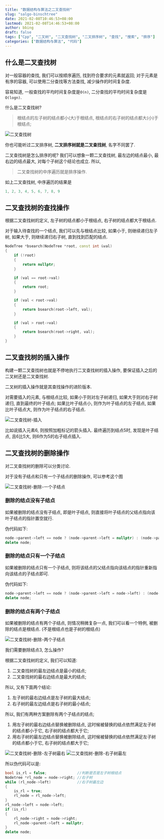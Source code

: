```yaml
---
title: "数据结构与算法之二叉查找树"
slug: "salgo-binschtree"
date: 2021-02-08T10:46:53+08:00
lastmod: 2021-02-08T14:46:53+08:00
author: bbing
draft: false
tags: ["Cpp", "二叉树", "二叉查找树", "二叉排序树", "查找", "搜索", "排序"]
categories: ["数据结构与算法", "代码"]
---
```


## 什么是二叉查找树

对一般容器的查找, 我们可以按顺序遍历, 找到符合要求的元素就返回; 对于元素是有序的容器, 可以使用二分查找等方法查找, 减少操作的时间复杂度.

容易知道, 一般查找的平均时间复杂度是```O(n)```, 二分查找的平均时间复杂度是```O(logn)```.

什么是二叉查找树?

> 根结点的左子树的结点都小(大)于根结点, 根结点的右子树的结点都大(小)于根结点;

![二叉查找树](https://s3.ax1x.com/2021/01/29/yi2Nbn.png "二叉查找树")

你也可能听过二叉排序树, **二叉排序树就是二叉查找树**, 名字不同罢了.

二叉查找树是怎么排序的呢? 我们可以想象一颗二叉查找树, 最左边的结点最小, 最右边的结点最大, 对每个子树这个结论也成立. 所以,

> 二叉查找树的中序遍历就是排序操作.

如上二叉查找树, 中序遍历的结果是

```C++
1, 2, 3, 4, 5, 6, 7, 8, 9
```

## 二叉查找树的查找操作

根据二叉查找树的定义, 左子树的结点都小于根结点, 右子树的结点都大于根结点.

对于输入待查找的一个结点, 我们可以先与根结点比较, 如果小于, 则继续递归左子树, 如果大于, 则继续递归右子树, 直到找到匹配的结点.

```C++
NodeTree *bsearch(NodeTree *root, const int &val)
{
    if (!root)
    {
        return nullptr;
    }

    if (val == root->val)
    {
        return root;
    }

    if (val < root->val)
    {
        return bsearch(root->left, val);
    }

    if (val > root->val)
    {
        return bsearch(root->right, val);
    }
}
```

## 二叉查找树的插入操作

构建一颗二叉查找树也就是不停地执行二叉查找树的插入操作, 要保证插入之后的二叉树还是二叉查找树.

二叉树的插入操作就是其查找操作的进阶版本.

对需要插入的元素, 与根结点比较, 如果小于则对左子树递归, 如果大于则对右子树递归, 直到最终的叶子结点;
如果比叶子结点小, 则作为叶子结点的左子结点, 如果比叶子结点大, 则作为叶子结点的右子结点.

![二叉查找树-插入](https://s3.ax1x.com/2021/01/29/yi2tDs.png "二叉查找树-插入")

比如说插入元素6, 则按照加粗标记的箭头插入. 最终遍历到结点5时, 发现是叶子结点, 且6比5大, 则6作为5的右子结点插入.

## 二叉查找树的删除操作

对二叉查找树的删除可以分类讨论.

对于没有子结点和只有一个子结点的删除操作, 可以参考这个图

![二叉查找树-删除-一个子结点](https://s3.ax1x.com/2021/01/29/yi2Yuj.png "二叉查找树-删除-一个子结点")

### 删除的结点没有子结点

如果被删除的结点没有子结点, 即是叶子结点, 则直接将叶子结点的父结点指向该叶子结点的指针置空就行.

伪代码如下:
```C++
node->parent->left == node ? (node->parent->left = nullptr) : (node->parent->right = nullptr);
delete node;
```

### 删除的结点只有一个子结点

如果被删除的结点只有一个子结点, 则将该结点的父结点指向该结点的指针重新指向该结点的子结点即可.

伪代码如下:
```C++
node->parent->left == node ? (node->parent->left = node->left) : (node->parent->right = node->right);
delete node;
```

### 删除的结点有两个子结点

如果被删除的结点有两个子结点, 则情况稍微复杂一点, 我们可以看一个特例, 被删除的结点是根结点. (不是根结点也是子树的根结点)

![二叉查找树-删除-两个子结点](https://s3.ax1x.com/2021/01/29/yi2GvQ.png "二叉查找树-删除-两个子结点")

我们需要删除结点3, 怎么操作?

根据二叉查找树的定义, 我们可以知道:

1. 二叉查找树的最左边结点是最小的结点;
2. 二叉查找树的最右边结点是最大的结点;

所以, 又有下面两个结论:

1. 左子树的最右边结点是左子树的最大结点;
2. 右子树的最左边结点是右子树的最小结点;

所以, 我们有两种方案删除有两个子结点的结点;

1. 用左子树的最右边结点替换被删除结点, 这时候被替换的结点依然满足左子树的结点都小于它, 右子树的结点都大于它;
2. 用右子树的最左边结点替换被删除结点, 这时候被替换的结点依然满足左子树的结点都小于它, 右子树的结点都大于它;

![二叉查找树-删除-左子树最右](https://s3.ax1x.com/2021/01/29/yi238S.png "二叉查找树-删除-左子树最右")
![二叉查找树-删除-右子树最左](https://s3.ax1x.com/2021/01/29/yi28gg.png "二叉查找树-删除-右子树最左")

所以伪代码可以是:
```C++
bool is_rl = false;              //判断是否是左子树根结点
Nodetree *rl_node = node->right; //右子树
while (rl_node->left)            //右子树最左边
{
    is_rl = true;
    rl_node = rl_node->left;
}
rl_node->left = node->left;
if (is_rl)
{
    rl_node->right = node->right;
    rl_node->parent->left = nullptr;
}
delete node;
```